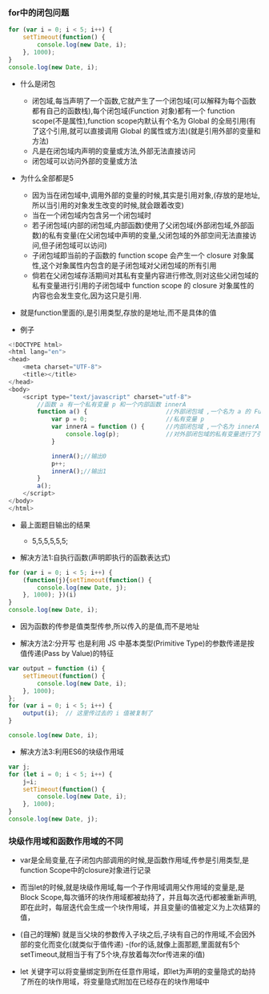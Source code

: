 ### for中的闭包问题
```javascript
for (var i = 0; i < 5; i++) { 
    setTimeout(function() { 
        console.log(new Date, i); 
    }, 1000); 
} 
console.log(new Date, i);
```

- 什么是闭包
    + 闭包域,每当声明了一个函数,它就产生了一个闭包域(可以解释为每个函数都有自己的函数栈),每个闭包域(Function 对象)都有一个 function scope(不是属性),function scope内默认有个名为 Global 的全局引用(有了这个引用,就可以直接调用 Global 的属性或方法)(就是引用外部的变量和方法)
    + 凡是在闭包域内声明的变量或方法,外部无法直接访问
    + 闭包域可以访问外部的变量或方法

- 为什么全部都是5
    + 因为当在闭包域中,调用外部的变量的时候,其实是引用对象,(存放的是地址,所以当引用的对象发生改变的时候,就会跟着改变)
    + 当在一个闭包域内包含另一个闭包域时
    + 若子闭包域(内部的闭包域,内部函数)使用了父闭包域(外部闭包域,外部函数)的私有变量(在父闭包域中声明的变量,父闭包域的外部空间无法直接访问,但子闭包域可以访问)
    + 子闭包域即当前的子函数的 function scope 会产生一个 closure 对象属性,这个对象属性内包含的是子闭包域对父闭包域的所有引用
    + 倘若在父闭包域存活期间对其私有变量内容进行修改,则对这些父闭包域的私有变量进行引用的子闭包域中 function scope 的 closure 对象属性的内容也会发生变化,因为这只是引用.

- 就是function里面的i,是引用类型,存放的是地址,而不是具体的值
- 例子
```javascript
<!DOCTYPE html>
<html lang="en">
<head>
    <meta charset="UTF-8">
    <title></title>
</head>
<body>
    <script type="text/javascript" charset="utf-8">
        //函数 a 有一个私有变量 p 和一个内部函数 innerA
        function a() {                      //外部闭包域 ,一个名为 a 的 Function 对象
            var p = 0;                      //私有变量 p
            var innerA = function () {      //内部闭包域 ,一个名为 innerA 的 Function 对象
                console.log(p);             //对外部闭包域的私有变量进行了引用,故 innerA 对象的 function scope 会产生一个名为 closure 的对象属性,closure 对象内含有一个名为 p 的引用
            }

            innerA();//输出0
            p++;
            innerA();//输出1
        }
        a();
    </script>
</body>
</html>
```

- 最上面题目输出的结果
    + 5,5,5,5,5,5;

- 解决方法1:自执行函数(声明即执行的函数表达式)
```javascript
for (var i = 0; i < 5; i++) { 
    (function(j){setTimeout(function() { 
        console.log(new Date, j); 
    }, 1000); })(i)
} 
console.log(new Date, i);
```

- 因为函数的传参是值类型传参,所以传入的是值,而不是地址

- 解决方法2:分开写 也是利用 JS 中基本类型(Primitive Type)的参数传递是按值传递(Pass by Value)的特征
```javascript
var output = function (i) { 
    setTimeout(function() { 
        console.log(new Date, i); 
    }, 1000); 
}; 
for (var i = 0; i < 5; i++) { 
    output(i);  // 这里传过去的 i 值被复制了 
}

console.log(new Date, i);
```

- 解决方法3:利用ES6的块级作用域
```javascript
var j;
for (let i = 0; i < 5; i++) { 
    j=i;
    setTimeout(function() { 
        console.log(new Date, i); 
    }, 1000); 
} 
console.log(new Date, j);
```

### 块级作用域和函数作用域的不同

- var是全局变量,在子闭包内部调用的时候,是函数作用域,传参是引用类型,是function Scope中的closure对象进行记录

- 而当let的时候,就是块级作用域,每一个子作用域调用父作用域的变量是,是Block Scope,每次循环的块作用域都被劫持了，并且每次迭代i都被重新声明,即在此时，每层迭代会生成一个块作用域，并且变量i的值被定义为上次结算的值，

- (自己的理解) 就是当父块的参数传入子块之后,子块有自己的作用域,不会因外部的变化而变化(就类似于值传递) -(for的话,就像上面那题,里面就有5个setTimeout,就相当于有了5个块,存放着每次for传进来的i值)

- let 关键字可以将变量绑定到所在任意作用域，即let为声明的变量隐式的劫持了所在的块作用域，将变量隐式附加在已经存在的块作用域中